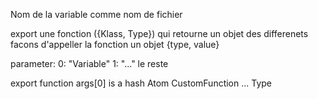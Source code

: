 
Nom de la variable comme nom de fichier

export
	une fonction ({Klass, Type}) qui retourne un objet des differenets facons d'appeller la fonction
	un objet {type, value}

parameter:
	0: "Variable"
	1:
	"..." le reste


export function
	args[0] is a hash
		Atom
		CustomFunction
		...
		Type
